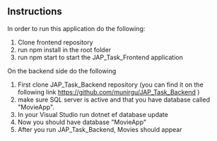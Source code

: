 ## Instructions

In order to run this application do the following:
   1. Clone frontend repository
   2. run npm install in the root folder
   3. run npm start to start the JAP_Task_Frontend application

On the backend side do the following
   1. First clone JAP_Task_Backend repository (you can find it on the following link https://github.com/munirgu/JAP_Task_Backend )
   2. make sure SQL server is active and that you have database called "MovieApp".
   3. In your Visual Studio run dotnet ef database update
   4. Now you should have database "MovieApp"
   5. After you run JAP_Task_Backend, Movies should appear
 
